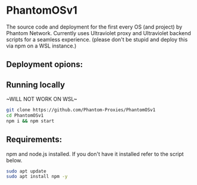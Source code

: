 # PhantomOSv1
The source code and deployment for the first every OS (and project) by Phantom Network.
Currently uses Ultraviolet proxy and Ultraviolet backend scripts for a seamless experience.
(please don't be stupid and deploy this via npm on a WSL instance.)

## Deployment opions:

## Running locally
~WILL NOT WORK ON WSL~

```sh
git clone https://github.com/Phantom-Proxies/PhantomOSv1
cd PhantomOSv1
npm i && npm start
```
## Requirements:
npm and node.js installed. If you don't have it installed refer to the script below.

```sh
sudo apt update
sudo apt install npm -y
```
